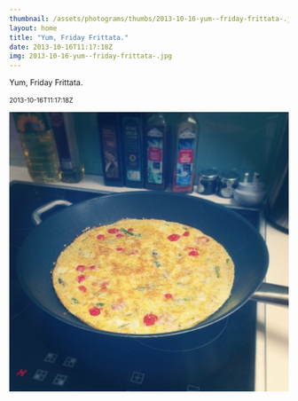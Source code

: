 ```yaml
---
thumbnail: /assets/photograms/thumbs/2013-10-16-yum--friday-frittata-.jpg
layout: home
title: "Yum, Friday Frittata."
date: 2013-10-16T11:17:18Z
img: 2013-10-16-yum--friday-frittata-.jpg
---
```


Yum, Friday Frittata.

<small>2013-10-16T11:17:18Z</small>

![Yum, Friday Frittata.](2013-10-16-yum--friday-frittata-.jpg)

